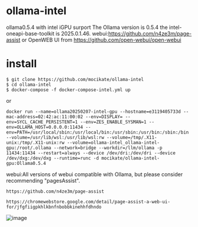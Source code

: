 # ollama-intel
ollama0.5.4 with intel iGPU surport
The Ollama version is 0.5.4 
the intel-oneapi-base-toolkit is 2025.0.1.46.
webui:https://github.com/n4ze3m/page-assist or OpenWEB UI from https://github.com/open-webui/open-webui
# install
```
$ git clone https://github.com/mocikate/ollama-intel
$ cd ollama-intel
$ docker-compose -f docker-compose-intel.yml up 
```
or
```
docker run --name=ollama20250207-intel-gpu --hostname=e3119405733d --mac-address=02:42:ac:11:00:02 --env=DISPLAY= --env=SYCL_CACHE_PERSISTENT=1 --env=ZES_ENABLE_SYSMAN=1 --env=OLLAMA_HOST=0.0.0.0:11434 --env=PATH=/usr/local/sbin:/usr/local/bin:/usr/sbin:/usr/bin:/sbin:/bin --volume=/usr/lib/wsl:/usr/lib/wsl:rw --volume=/tmp/.X11-unix:/tmp/.X11-unix:rw --volume=ollama-intel_ollama-intel-gpu:/root/.ollama --network=bridge --workdir=/llm/ollama -p 11434:11434 --restart=always --device /dev/dri:/dev/dri --device /dev/dxg:/dev/dxg --runtime=runc -d mocikate/ollama-intel-gpu:Ollama0.5.4
```
webui:All versions of webui compatible with  Ollama, but please consider recommending "pagesAssist". 
```
https://github.com/n4ze3m/page-assist

https://chromewebstore.google.com/detail/page-assist-a-web-ui-for/jfgfiigpkhlkbnfnbobbkinehhfdhndo
```

![image](https://github.com/user-attachments/assets/394ef9c1-a621-48a7-9ad4-1ca3cafe5631)
